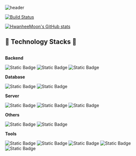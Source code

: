 ![header](https://capsule-render.vercel.app/api?type=waving&color=6BE1E5&text=welcome+to+Hwanhee's+GitHub!👋&fontColor=E2FEFF&fontSize=50&font=)

[![Build Status](https://travis-ci.org/joemccann/dillinger.svg?branch=master)](https://travis-ci.org/joemccann/dillinger)

[![HwanheeMoon's GitHub stats](https://github-readme-stats.vercel.app/api?username=HwanheeMoon&theme=radical)](https://github.com/anuraghazra/github-readme-stats)

## 🔨 Technology Stacks 🔨
<div style="display:flex; flex-direction:column; align-items:flex-start;">
    <!-- Backend -->
    <p><strong>Backend</strong></p>
    <div>
        <img alt="Static Badge" src="https://img.shields.io/badge/Spring%20Boot-6DB33F%20?style=for-the-badge&logo=Spring%20Boot&logoColor=white&color=%236DB33F">
        <img alt="Static Badge" src="https://img.shields.io/badge/Django-092E20?style=for-the-badge&logo=Django&logoColor=white&color=092E20">
        <img alt="Static Badge" src="https://img.shields.io/badge/Flask-%23000000?style=for-the-badge&logo=Flask&logoColor=white&color=%23000000">
    </div>
    <!-- Database -->
    <p><strong>Database</strong></p>
    <div>
        <img alt="Static Badge" src="https://img.shields.io/badge/MySQL-%234479A1?style=for-the-badge&logo=MySQL&logoColor=white&color=%234479A1">
        <img alt="Static Badge" src="https://img.shields.io/badge/microsoftsqlserver-%23CC2927?style=for-the-badge&logo=microsoftsqlserver&logoColor=white&color=%23CC2927">
    </div>
    <!-- Server -->
    <p><strong>Server</strong></p>
    <div>
        <img alt="Static Badge" src="https://img.shields.io/badge/Linux-%23%23FCC624?style=for-the-badge&logo=Linux&logoColor=white&color=%23%23FCC624">
        <img alt="Static Badge" src="https://img.shields.io/badge/Ubuntu-%23%23%23E95420?style=for-the-badge&logo=Ubuntu&logoColor=white&color=%23E95420">
        <img alt="Static Badge" src="https://img.shields.io/badge/CentOS-%23262577?style=for-the-badge&logo=CentOS&logoColor=white&color=%23262577">
    </div>
    <!-- Deep Learning -->
    <p><strong>Others</strong></p>
    <div>
        <img alt="Static Badge" src="https://img.shields.io/badge/PyTorch-%23EE4C2C?style=for-the-badge&logo=PyTorch&logoColor=white&color=%23EE4C2C">
        <img alt="Static Badge" src="https://img.shields.io/badge/TensorFlow-%23FF6F00?style=for-the-badge&logo=TensorFlow&logoColor=white&color=%23FF6F00">
    <!-- Tools -->
    <p><strong>Tools</strong></p>
    <div>
        <img alt="Static Badge" src="https://img.shields.io/badge/Visual%20Studio-%235C2D91?style=for-the-badge&logo=Visual%20Studio&logoColor=white&color=%235C2D91">
        <img alt="Static Badge" src="https://img.shields.io/badge/Visual%20Studio%20Code-%23007ACC?style=for-the-badge&logo=Visual%20Studio%20Code&logoColor=white&color=%23007ACC">
        <img alt="Static Badge" src="https://img.shields.io/badge/intellijidea-%23000000?style=for-the-badge&logo=intellijidea&logoColor=white&color=000000">
        <img alt="Static Badge" src="https://img.shields.io/badge/pycharm-%23000000?style=for-the-badge&logo=pycharm&logoColor=white&color=000000">
        <img alt="Static Badge" src="https://img.shields.io/badge/eclipse%20ide-%23%232C2255?style=for-the-badge&logo=eclipseide&logoColor=white&color=%232C2255">
    </div>
</div><br>
</div>
